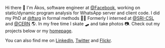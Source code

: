 Hi there 👋 I'm Ákos, software engineer at [@Facebook](https://github.com/facebook), working on static/dynamic program analysis for WhatsApp server and client code. I did my PhD at [@ftsrg](https://github.com/ftsrg/) in formal methods 🧑‍🎓 Formerly I interned at [@SRI-CSL](https://github.com/SRI-CSL/) and [@CERN](https://github.com/CERN) 🌎. In my free time I skate 🛹 and take photos 📷.
Check out my projects below or my [homepage](https://hajduakos.github.io/).

You can also find me on [LinkedIn](https://www.linkedin.com/in/akoshajdu), [Twitter](https://twitter.com/himynameisakos) and [Flickr](https://www.flickr.com/photos/sonic182/).
